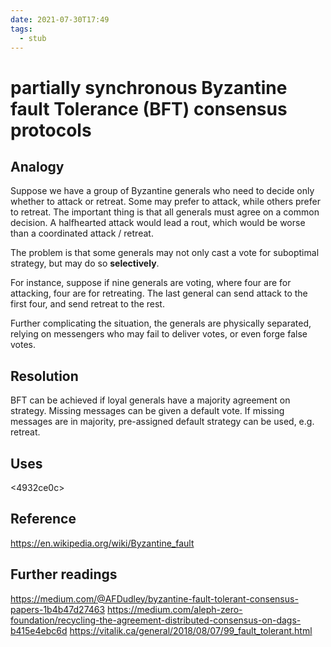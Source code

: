```yaml
---
date: 2021-07-30T17:49
tags: 
  - stub
---
```


# partially synchronous Byzantine fault Tolerance (BFT) consensus protocols

## Analogy

Suppose we have a group of Byzantine generals who need to decide only whether to attack or retreat.
Some may prefer to attack, while others prefer to retreat.
The important thing is that all generals must agree on a common decision.
A halfhearted attack would lead a rout, which would be worse than a coordinated attack / retreat.

The problem is that some generals may not only cast a vote for suboptimal strategy,
but may do so **selectively**.

For instance, suppose if nine generals are voting,
where four are for attacking,
four are for retreating.
The last general can send attack to the first four,
and send retreat to the rest.

Further complicating the situation,
the generals are physically separated,
relying on messengers who may fail to deliver votes,
or even forge false votes.

## Resolution

BFT can be achieved if loyal generals have a majority agreement on strategy.
Missing messages can be given a default vote.
If missing messages are in majority, pre-assigned default strategy can be used,
e.g. retreat.

## Uses

<4932ce0c>
<b376658c>

## Reference

https://en.wikipedia.org/wiki/Byzantine_fault

## Further readings

https://medium.com/@AFDudley/byzantine-fault-tolerant-consensus-papers-1b4b47d27463
https://medium.com/aleph-zero-foundation/recycling-the-agreement-distributed-consensus-on-dags-b415e4ebc6d
https://vitalik.ca/general/2018/08/07/99_fault_tolerant.html

